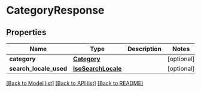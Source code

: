 # CategoryResponse

## Properties
Name | Type | Description | Notes
------------ | ------------- | ------------- | -------------
**category** | [**Category**](Category.md) |  | [optional] 
**search_locale_used** | [**IsoSearchLocale**](IsoSearchLocale.md) |  | [optional] 

[[Back to Model list]](../README.md#documentation-for-models) [[Back to API list]](../README.md#documentation-for-api-endpoints) [[Back to README]](../README.md)


